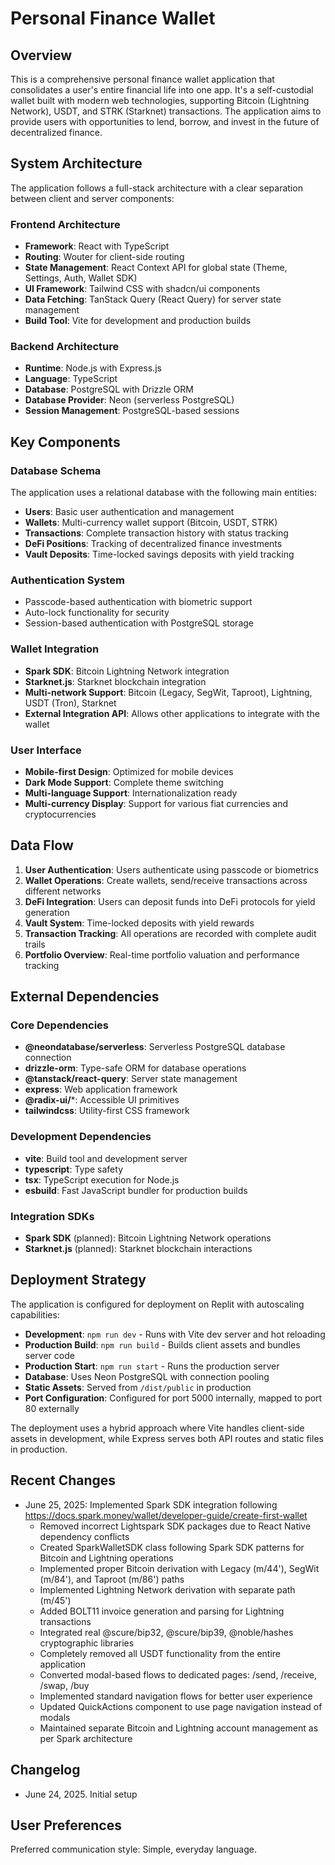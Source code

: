# Personal Finance Wallet

## Overview

This is a comprehensive personal finance wallet application that consolidates a user's entire financial life into one app. It's a self-custodial wallet built with modern web technologies, supporting Bitcoin (Lightning Network), USDT, and STRK (Starknet) transactions. The application aims to provide users with opportunities to lend, borrow, and invest in the future of decentralized finance.

## System Architecture

The application follows a full-stack architecture with a clear separation between client and server components:

### Frontend Architecture
- **Framework**: React with TypeScript
- **Routing**: Wouter for client-side routing
- **State Management**: React Context API for global state (Theme, Settings, Auth, Wallet SDK)
- **UI Framework**: Tailwind CSS with shadcn/ui components
- **Data Fetching**: TanStack Query (React Query) for server state management
- **Build Tool**: Vite for development and production builds

### Backend Architecture
- **Runtime**: Node.js with Express.js
- **Language**: TypeScript
- **Database**: PostgreSQL with Drizzle ORM
- **Database Provider**: Neon (serverless PostgreSQL)
- **Session Management**: PostgreSQL-based sessions

## Key Components

### Database Schema
The application uses a relational database with the following main entities:
- **Users**: Basic user authentication and management
- **Wallets**: Multi-currency wallet support (Bitcoin, USDT, STRK)
- **Transactions**: Complete transaction history with status tracking
- **DeFi Positions**: Tracking of decentralized finance investments
- **Vault Deposits**: Time-locked savings deposits with yield tracking

### Authentication System
- Passcode-based authentication with biometric support
- Auto-lock functionality for security
- Session-based authentication with PostgreSQL storage

### Wallet Integration
- **Spark SDK**: Bitcoin Lightning Network integration
- **Starknet.js**: Starknet blockchain integration
- **Multi-network Support**: Bitcoin (Legacy, SegWit, Taproot), Lightning, USDT (Tron), Starknet
- **External Integration API**: Allows other applications to integrate with the wallet

### User Interface
- **Mobile-first Design**: Optimized for mobile devices
- **Dark Mode Support**: Complete theme switching
- **Multi-language Support**: Internationalization ready
- **Multi-currency Display**: Support for various fiat currencies and cryptocurrencies

## Data Flow

1. **User Authentication**: Users authenticate using passcode or biometrics
2. **Wallet Operations**: Create wallets, send/receive transactions across different networks
3. **DeFi Integration**: Users can deposit funds into DeFi protocols for yield generation
4. **Vault System**: Time-locked deposits with yield rewards
5. **Transaction Tracking**: All operations are recorded with complete audit trails
6. **Portfolio Overview**: Real-time portfolio valuation and performance tracking

## External Dependencies

### Core Dependencies
- **@neondatabase/serverless**: Serverless PostgreSQL database connection
- **drizzle-orm**: Type-safe ORM for database operations
- **@tanstack/react-query**: Server state management
- **express**: Web application framework
- **@radix-ui/***: Accessible UI primitives
- **tailwindcss**: Utility-first CSS framework

### Development Dependencies
- **vite**: Build tool and development server
- **typescript**: Type safety
- **tsx**: TypeScript execution for Node.js
- **esbuild**: Fast JavaScript bundler for production builds

### Integration SDKs
- **Spark SDK** (planned): Bitcoin Lightning Network operations
- **Starknet.js** (planned): Starknet blockchain interactions

## Deployment Strategy

The application is configured for deployment on Replit with autoscaling capabilities:

- **Development**: `npm run dev` - Runs with Vite dev server and hot reloading
- **Production Build**: `npm run build` - Builds client assets and bundles server code
- **Production Start**: `npm run start` - Runs the production server
- **Database**: Uses Neon PostgreSQL with connection pooling
- **Static Assets**: Served from `/dist/public` in production
- **Port Configuration**: Configured for port 5000 internally, mapped to port 80 externally

The deployment uses a hybrid approach where Vite handles client-side assets in development, while Express serves both API routes and static files in production.

## Recent Changes

- June 25, 2025: Implemented Spark SDK integration following https://docs.spark.money/wallet/developer-guide/create-first-wallet
  - Removed incorrect Lightspark SDK packages due to React Native dependency conflicts
  - Created SparkWalletSDK class following Spark SDK patterns for Bitcoin and Lightning operations
  - Implemented proper Bitcoin derivation with Legacy (m/44'), SegWit (m/84'), and Taproot (m/86') paths
  - Implemented Lightning Network derivation with separate path (m/45')
  - Added BOLT11 invoice generation and parsing for Lightning transactions
  - Integrated real @scure/bip32, @scure/bip39, @noble/hashes cryptographic libraries
  - Completely removed all USDT functionality from the entire application
  - Converted modal-based flows to dedicated pages: /send, /receive, /swap, /buy
  - Implemented standard navigation flows for better user experience
  - Updated QuickActions component to use page navigation instead of modals
  - Maintained separate Bitcoin and Lightning account management as per Spark architecture

## Changelog

- June 24, 2025. Initial setup

## User Preferences

Preferred communication style: Simple, everyday language.